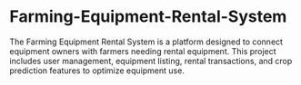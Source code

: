 # Farming-Equipment-Rental-System
The Farming Equipment Rental System is a platform designed to connect equipment owners with farmers needing rental equipment. This project includes user management, equipment listing, rental transactions, and crop prediction features to optimize equipment use.
